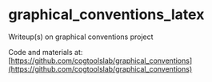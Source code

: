 # graphical_conventions_latex
Writeup(s) on graphical conventions project

Code and materials at: [https://github.com/cogtoolslab/graphical_conventions](https://github.com/cogtoolslab/graphical_conventions)
